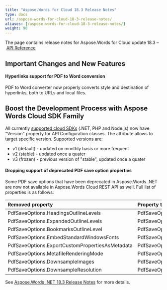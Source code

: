 ```yaml
---
title: "Aspose.Words for Cloud 18.3 Release Notes"
type: docs
url: /aspose-words-for-cloud-18-3-release-notes/
aliases: [/aspose-words-for-cloud-18-3-release-notes/]
weight: 90
---
```


The page contains release notes for Aspose.Words for Cloud update 18.3 – [API Reference](https://apireference.aspose.cloud/words/)

## Important Changes and New Features

#### Hyperlinks support for PDF to Word conversion

PDF to Word converter now properly converts style and destination of hyperlinks, both to URLs and local files.

## Boost the Development Process with Aspose Words Cloud SDK Family

All currently [supported cloud SDKs](https://github.com/aspose-words-cloud) (.NET, PHP and Node.js) now have "Version" property for API Configuration classes. The attribute allows to target specific version. Supported versions are:

- v1 (default) - updated on monthly basis or more frequent
- v2 (stable) - updated once a quater
- v3 (frozen) - previous version of "stable", updated once a quater

#### Dropping support of deprecated PDF save option properties

Some PDF save options that have been deprecated in Aspose.Words .NET are now not available in Aspose.Words Cloud REST API as well. Full list of properties is as follows:

|Removed property|Property to use instead|
| :- | :- |
|PdfSaveOptions.HeadingsOutlineLevels|PdfSaveOptions.OutlineOptions.HeadingsOutlineLevels|
|PdfSaveOptions.ExpandedOutlineLevels|PdfSaveOptions.OutlineOptions.ExpandedOutlineLevels|
|PdfSaveOptions.BookmarksOutlineLevel|PdfSaveOptions.OutlineOptions.DefaultBookmarksOutlineLevel|
|PdfSaveOptions.EmbedStandardWindowsFonts|PdfSaveOptions.FontEmbeddingMode|
|PdfSaveOptions.ExportCustomPropertiesAsMetadata|PdfSaveOptions.CustomPropertiesExport|
|PdfSaveOptions.MetafileRenderingMode|PdfSaveOptions.MetafileRenderingOptions.RenderingMode|
|PdfSaveOptions.DownsampleImages|PdfSaveOptions.DownsampleOptions.DownsampleImages|
|PdfSaveOptions.DownsampleResolution|PdfSaveOptions.DownsampleOptions.Resolution|
See [Aspose.Words .NET 18.3 Release Notes](https://docs.aspose.com/display/wordsnet/Aspose.Words+for+.NET+18.3+Release+Notes) for more details.
